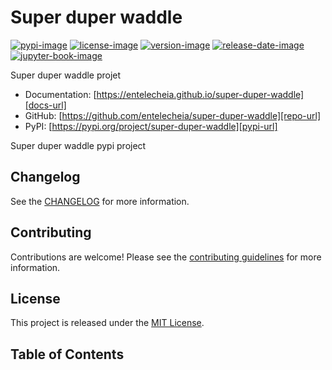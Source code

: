 # Super duper waddle

[![pypi-image]][pypi-url]
[![license-image]][license-url]
[![version-image]][release-url]
[![release-date-image]][release-url]
[![jupyter-book-image]][docs-url]

<!-- Links: -->
[hyperfast python template]: https://github.com/entelecheia/hyperfast-python-template

[pypi-image]: https://img.shields.io/pypi/v/super-duper-waddle
[license-image]: https://img.shields.io/github/license/entelecheia/super-duper-waddle
[license-url]: https://github.com/entelecheia/super-duper-waddle/blob/main/LICENSE
[version-image]: https://img.shields.io/github/v/release/entelecheia/super-duper-waddle?sort=semver
[release-date-image]: https://img.shields.io/github/release-date/entelecheia/super-duper-waddle
[release-url]: https://github.com/entelecheia/super-duper-waddle/releases
[jupyter-book-image]: https://jupyterbook.org/en/stable/_images/badge.svg

[repo-url]: https://github.com/entelecheia/super-duper-waddle
[pypi-url]: https://pypi.org/project/super-duper-waddle
[docs-url]: https://entelecheia.github.io/super-duper-waddle
[changelog]: https://github.com/entelecheia/super-duper-waddle/blob/main/CHANGELOG.md
[contributing guidelines]: https://github.com/entelecheia/super-duper-waddle/blob/main/CONTRIBUTING.md
<!-- Links: -->

Super duper waddle projet

- Documentation: [https://entelecheia.github.io/super-duper-waddle][docs-url]
- GitHub: [https://github.com/entelecheia/super-duper-waddle][repo-url]
- PyPI: [https://pypi.org/project/super-duper-waddle][pypi-url]

Super duper waddle pypi project



## Changelog

See the [CHANGELOG] for more information.

## Contributing

Contributions are welcome! Please see the [contributing guidelines] for more information.

## License

This project is released under the [MIT License][license-url].


## Table of Contents

```{tableofcontents}
```
